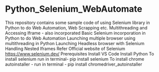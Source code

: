 # Python_Selenium_WebAutomate
This repository contains some sample code of using Selenium library in Python to do Web Automation, Web Scrapping etc. Multithreading and Accessing Iframe - also incorporated
Basic Selenium incorporation in Python to do Web Automation
Launching multiple browser using multithreading in Python
Launching Headless browser with Selenium
Handling Nested Iframes
Refer Official website of Selenium https://www.selenium.dev/
Prerequisites
Install VS Code
Install Python 
To install selenium run in terminal-  pip install selenium
To install chrome autoinstaller - run in terminal - pip install chromedriver_autoinstaller

